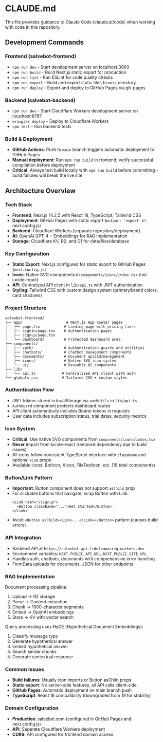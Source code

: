 # CLAUDE.md

This file provides guidance to Claude Code (claude.ai/code) when working with code in this repository.

## Development Commands

### Frontend (salvebot-frontend)
- `npm run dev` - Start development server on localhost:3000
- `npm run build` - Build Next.js static export for production
- `npm run lint` - Run ESLint for code quality checks
- `npm run export` - Build and export static files to `out/` directory
- `npm run deploy` - Export and deploy to GitHub Pages via gh-pages

### Backend (salvebot-backend)
- `npm run dev` - Start Cloudflare Workers development server on localhost:8787
- `wrangler deploy` - Deploy to Cloudflare Workers
- `npm test` - Run backend tests

### Build & Deployment
- **GitHub Actions**: Push to `main` branch triggers automatic deployment to GitHub Pages
- **Manual deployment**: Run `npm run build` in frontend, verify successful compilation before deployment
- **Critical**: Always test build locally with `npm run build` before committing - build failures will break the live site

## Architecture Overview

### Tech Stack
- **Frontend**: Next.js 14.2.5 with React 18, TypeScript, Tailwind CSS
- **Deployment**: GitHub Pages with static export (`output: 'export'` in next.config.js)
- **Backend**: Cloudflare Workers (separate repository/deployment)
- **AI**: OpenAI GPT-4 + Embeddings for RAG implementation
- **Storage**: Cloudflare KV, R2, and D1 for data/files/database

### Key Configuration
- **Static Export**: Next.js configured for static export to GitHub Pages (`next.config.js`)
- **Icons**: Native SVG components in `components/icons/index.tsx` (not lucide-react)
- **API**: Centralized API client in `lib/api.ts` with JWT authentication
- **Styling**: Tailwind CSS with custom design system (primary/brand colors, card shadows)

### Project Structure
```
salvebot-frontend/
├── app/                    # Next.js App Router pages
│   ├── page.tsx           # Landing page with pricing tiers
│   ├── signin/page.tsx    # Authentication pages
│   ├── signup/page.tsx
│   └── dashboard/         # Protected dashboard area
├── components/
│   ├── auth/              # Authentication guards and utilities
│   ├── chatbots/          # Chatbot management components
│   ├── documents/         # Document upload/management
│   ├── icons/             # Native SVG icon system
│   └── ui/                # Reusable UI components
├── lib/
│   └── api.ts            # Centralized API client with auth
└── globals.css           # Tailwind CSS + custom styles
```

### Authentication Flow
- JWT tokens stored in localStorage via `authUtils` in `lib/api.ts`
- `AuthGuard` component protects dashboard routes
- API client automatically includes Bearer tokens in requests
- User data includes subscription status, trial dates, security metrics

### Icon System
- **Critical**: Use native SVG components from `components/icons/index.tsx`
- **Never** import from lucide-react (removed dependency due to build issues)
- All icons follow consistent TypeScript interface with `className` and optional `size` props
- Available icons: BotIcon, XIcon, FileTextIcon, etc. (18 total components)

### Button/Link Pattern
- **Important**: Button component does not support `asChild` prop
- For clickable buttons that navigate, wrap Button with Link:
  ```tsx
  <Link href="/signup">
    <Button className="...">Get Started</Button>
  </Link>
  ```
- Avoid `<Button asChild><Link>...</Link></Button>` pattern (causes build errors)

### API Integration
- Backend API at `https://salvebot-api.fideleamazing.workers.dev`
- Environment variables: `NEXT_PUBLIC_API_URL`, `NEXT_PUBLIC_SITE_URL`
- Handles auth, chatbots, documents with comprehensive error handling
- FormData uploads for documents, JSON for other endpoints

### RAG Implementation
Document processing pipeline:
1. Upload → R2 storage
2. Parse → Content extraction
3. Chunk → 1000-character segments
4. Embed → OpenAI embeddings
5. Store → KV with vector search

Query processing uses HyDE (Hypothetical Document Embeddings):
1. Classify message type
2. Generate hypothetical answer
3. Embed hypothetical answer
4. Search similar chunks
5. Generate contextual response

### Common Issues
- **Build failures**: Usually icon imports or Button asChild props
- **Static export**: No server-side features, all API calls client-side
- **GitHub Pages**: Automatic deployment on main branch push
- **TypeScript**: React 18 compatibility (downgraded from 19 for stability)

### Domain Configuration
- **Production**: salvebot.com (configured in GitHub Pages and next.config.js)
- **API**: Separate Cloudflare Workers deployment
- **CORS**: API configured for frontend domain access